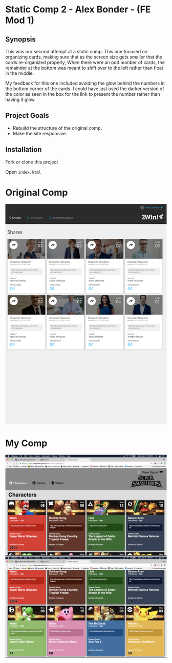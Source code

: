 # Static Comp 2 - Alex Bonder - (FE Mod 1)

## Synopsis

  This was our second attempt at a static comp. This one focused on organizing cards, making sure that as the screen size gets smaller that the cards re-organized properly, When there were an odd number of cards, the remainder at the bottom was meant to shift over to the left rather than float in the middle.

  My feedback for this one included avoiding the glow behind the numbers in the bottom corner of the cards. I could have just used the darker version of the color as seen in the box for the link to present the number rather than having it glow.

## Project Goals

* Rebuild the structure of the original comp.
* Make the site responsive.

## Installation

Fork or clone this project

Open `index.html`

# Original Comp

![original comp](images/static-comp-challenge-2-original.jpg "Original Comp")

# My Comp

![my comp](images/static-comp-challenge-2-top.png "My Comp")
![my comp](images/static-comp-challenge-2-bottom.png)
